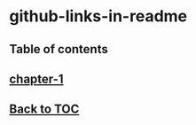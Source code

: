 # github-links-in-readme


## Table of contents

## [chapter-1](tree/chapter-1)
## [Back to TOC](tree/chapter0)
